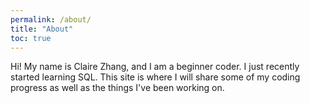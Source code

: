 ```yaml
---
permalink: /about/
title: "About"
toc: true
---
```


Hi! My name is Claire Zhang, and I am a beginner coder. I just recently started learning SQL. This site is where I will share some of my coding progress as well as the things I've been working on.
